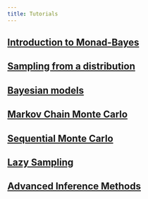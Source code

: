 ```yaml
---
title: Tutorials
---
```


## [Introduction to Monad-Bayes](../Introduction.html)

## [Sampling from a distribution](../Sampling.html)

## [Bayesian models](../Bayesian.html)

## [Markov Chain Monte Carlo](../MCMC.html)

## [Sequential Monte Carlo](../SMC.html)

## [Lazy Sampling](../Lazy.html)

## [Advanced Inference Methods](../AdvancedSampling.html)

<!-- ## [Advanced Inference Methods](../AdvancedSampling.html)

## [Building your own inference methods]() -->